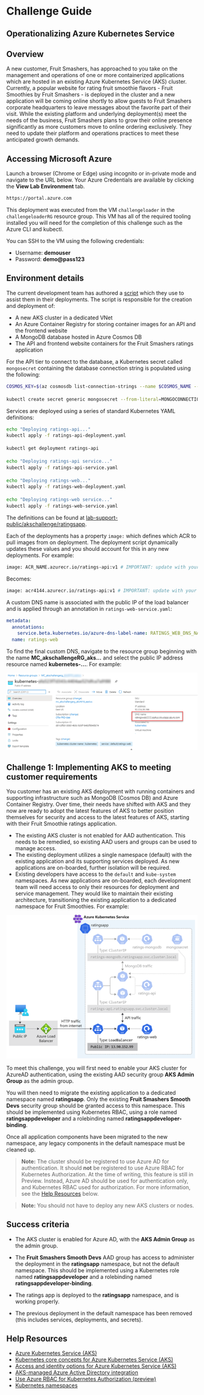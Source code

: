 # Challenge Guide

## Operationalizing Azure Kubernetes Service

## Overview

A new customer, Fruit Smashers, has approached to you take on the management and operations of one or more containerized applications which are hosted in an existing Azure Kubernetes Service (AKS) cluster. Currently, a popular website for rating fruit smoothie flavors - Fruit Smoothies by Fruit Smashers - is deployed in the cluster and a new application will be coming online shortly to allow guests to Fruit Smashers corporate headquarters to leave messages about the favorite part of their visit. While the existing platform and underlying deployment(s) meet the needs of the business, Fruit Smashers plans to grow their online presence significantly as more customers move to online ordering exclusively. They need to update their platform and operations practices to meet these anticipated growth demands.

## Accessing Microsoft Azure

Launch a browser (Chrome or Edge) using incognito or in-private mode and navigate to the URL below. Your Azure Credentials are available by clicking the **View Lab Environment** tab.

```sh
https://portal.azure.com
```

This deployment was executed from the VM `challengeloader` in the `challengeloaderRG` resource group. This VM has all of the required tooling installed you will need for the completion of this challenge such as the Azure CLI and kubectl.

You can SSH to the VM using the following credentials:

- Username: **demouser**
- Password: **demo@pass123**

## Environment details

The current development team has authored a <a href="https://github.com/opsgility/lab-support-public/blob/master/akschallenge/ratingsapp/deploy.sh" target="_blank">script</a> which they use to assist them in their deployments. The script is responsible for the creation and deployment of:

- A new AKS cluster in a dedicated VNet
- An Azure Container Registry for storing container images for an API and the frontend website
- A MongoDB database hosted in Azure Cosmos DB
- The API and frontend website containers for the Fruit Smashers ratings application

For the API tier to connect to the database, a Kubernetes secret called `mongosecret` containing the database connection string is populated using the following:

```sh
COSMOS_KEY=$(az cosmosdb list-connection-strings --name $COSMOS_NAME --resource-group $RESOURCE_GROUP --query "connectionStrings[0].connectionString" -o tsv | sed -r "s/\?/ratingsdb\?/g")

kubectl create secret generic mongosecret --from-literal=MONGOCONNECTION="${COSMOS_KEY}"
```

Services are deployed using a series of standard Kubernetes YAML definitions:

```sh
echo "Deploying ratings-api..."
kubectl apply -f ratings-api-deployment.yaml

kubectl get deployment ratings-api

echo "Deploying ratings-api service..."
kubectl apply -f ratings-api-service.yaml

echo "Deploying ratings-web..."
kubectl apply -f ratings-web-deployment.yaml

echo "Deploying ratings-web service..."
kubectl apply -f ratings-web-service.yaml
```

The definitions can be found at <a href="https://github.com/opsgility/lab-support-public/tree/master/akschallenge/ratingsapp" target="_blank">lab-support-public/akschallenge/ratingsapp</a>.

Each of the deployments has a property `image:` which defines which ACR to pull images from on deployment. The deployment script dynamically updates these values and you should account for this in any new deployments. For example:

```sh
image: ACR_NAME.azurecr.io/ratings-api:v1 # IMPORTANT: update with your own repository
```

Becomes:

```sh
image: acr4144.azurecr.io/ratings-api:v1 # IMPORTANT: update with your own repository
```

A custom DNS name is associated with the public IP of the load balancer and is applied through an annotation in `ratings-web-service.yaml`:

```yaml
metadata:
  annotations:
    service.beta.kubernetes.io/azure-dns-label-name: RATINGS_WEB_DNS_NAME
  name: ratings-web
```

To find the final custom DNS, navigate to the resource group beginning with the name **MC_akschallengeRG_aks...** and select the public IP address resource named **kubernetes-...**. For example:

![Ratings Web DNS Name](images/ratings-web_dns_name.png)


## Challenge 1: Implementing AKS to meeting customer requirements

You customer has an existing AKS deployment with running containers and supporting infrastructure such as MongoDB (Cosmos DB) and Azure Container Registry. Over time, their needs have shifted with AKS and they now are ready to adopt the latest features of AKS to better position themselves for security and access to the latest features of AKS, starting with their Fruit Smoothie ratings application.

- The existing AKS cluster is not enabled for AAD authentication. This needs to be remedied, so existing AAD users and groups can be used to manage access.
- The existing deployment utilizes a single namespace (default) with the existing application and its supporting services deployed. As new applications are on-boarded, further isolation will be required.
- Existing developers have access to the `default` and `kube-system` namespaces. As new applications are on-boarded, each development team will need access to only their resources for deployment and service management. They would like to maintain their existing architecture, transitioning the existing application to a dedicated namespace for Fruit Smoothies. For example:

![Ratings architecture in dedicated namespace](images/ratings_architecture.png)

To meet this challenge, you will first need to enable your AKS cluster for AzureAD authentication, using the existing AAD security group **AKS Admin Group** as the admin group.

You will then need to migrate the existing application to a dedicated namespace named **ratingsapp**. Only the existing **Fruit Smashers Smooth Devs** security group should be granted access to this namespace. This should be implemented using Kubernetes RBAC, using a role named **ratingsappdeveloper** and a rolebinding named **ratingsappdeveloper-binding**. 

Once all application components have been migrated to the new namespace, any legacy components in the default namespace must be cleaned up.

> **Note:** The cluster should be registered to use Azure AD for authentication. It should **not** be registered to use Azure RBAC for Kubernetes Authorization. At the time of writing, this feature is still in Preview. Instead, Azure AD should be used for authentication only, and Kubernetes RBAC used for authorization. For more information, see the [Help Resources](#help-resources) below.

> **Note:** You should not have to deploy any new AKS clusters or nodes.

## Success criteria

-  The AKS cluster is enabled for Azure AD, with the **AKS Admin Group** as the admin group.

-  The **Fruit Smashers Smooth Devs** AAD group has access to administer the deployment in the **ratingsapp** namespace, but not the default namespace. This should be implemented using a Kubernetes role named **ratingsappdeveloper** and a rolebinding named **ratingsappdeveloper-binding**.

-  The ratings app is deployed to the **ratingsapp** namespace, and is working properly.

-  The previous deployment in the default namespace has been removed (this includes services, deployments, and secrets).

## Help Resources

- <a href="https://docs.microsoft.com/azure/aks/intro-kubernetes" target="_blank">Azure Kubernetes Service (AKS)</a>
- <a href="https://docs.microsoft.com/azure/aks/concepts-clusters-workloads" target="_blank">Kubernetes core concepts for Azure Kubernetes Service (AKS)</a>
- <a href="https://docs.microsoft.com/azure/aks/concepts-identity" target="_blank">Access and identity options for Azure Kubernetes Service (AKS)</a>
- <a href="https://docs.microsoft.com/azure/aks/managed-aad" target="_blank">AKS-managed Azure Active Directory integration</a>
- <a href="https://docs.microsoft.com/azure/aks/manage-azure-rbac" target="_blank">Use Azure RBAC for Kubernetes Authorization (preview)</a>
- <a href="https://kubernetes.io/docs/concepts/overview/working-with-objects/namespaces/" target="_blank">Kubernetes namespaces</a>
